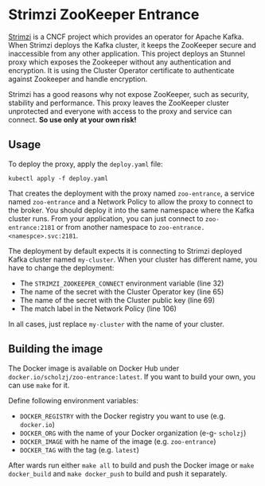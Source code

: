 # Strimzi ZooKeeper Entrance

[Strimzi](https://strimzi.io) is a CNCF project which provides an operator for Apache Kafka.
When Strimzi deploys the Kafka cluster, it keeps the ZooKeeper secure and inaccessible from any other application.
This project deploys an Stunnel proxy which exposes the Zookeeper without any authentication and encryption.
It is using the Cluster Operator certificate to authenticate against Zookeeper and handle encryption.

Strimzi has a good reasons why not expose ZooKeeper, such as security, stability and performance.
This proxy leaves the ZooKeeper cluster unprotected and everyone with access to the proxy and service can connect.
**So use only at your own risk!**

## Usage

To deploy the proxy, apply the `deploy.yaml` file:

```
kubectl apply -f deploy.yaml
```

That creates the deployment with the proxy named `zoo-entrance`, a service named `zoo-entrance` and a Network Policy to allow the proxy to connect to the broker.
You should deploy it into the same namespace where the Kafka cluster runs.
From your application, you can just connect to `zoo-entrance:2181` or from another namespace to `zoo-entrance.<namespce>.svc:2181`.

The deployment by default expects it is connecting to Strimzi deployed Kafka cluster named `my-cluster`.
When your cluster has different name, you have to change the deployment:

* The `STRIMZI_ZOOKEEPER_CONNECT` environment variable (line 32)
* The name of the secret with the Cluster Operator key (line 65)
* The name of the secret with the Cluster public key (line 69)
* The match label in the Network Policy (line 106)

In all cases, just replace `my-cluster` with the name of your cluster.

## Building the image

The Docker image is available on Docker Hub under `docker.io/scholzj/zoo-entrance:latest`.
If you want to build your own, you can use `make` for it.

Define following environment variables:
* `DOCKER_REGISTRY` with the Docker registry you want to use (e.g. `docker.io`)
* `DOCKER_ORG` with the name of your Docker organization (e-g- `scholzj`)
* `DOCKER_IMAGE` with he name of the image (e.g. `zoo-entrance`)
* `DOCKER_TAG` with the tag (e.g. `latest`)

After wards run either `make all` to build and push the Docker image or `make docker_build` and `make docker_push` to build and push it separately.